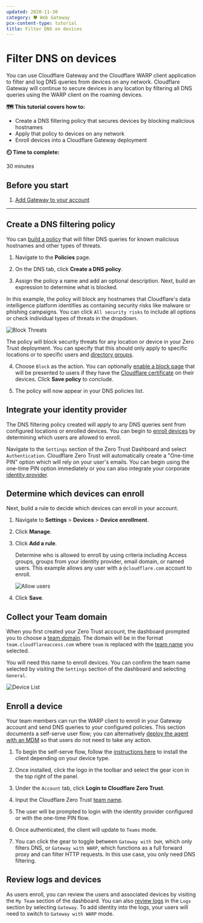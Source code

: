 ```yaml
---
updated: 2020-11-30
category: 🛡️ Web Gateway
pcx-content-type: tutorial
title: Filter DNS on devices
---
```


# Filter DNS on devices

You can use Cloudflare Gateway and the Cloudflare WARP client application to filter and log DNS queries from devices on any network. Cloudflare Gateway will continue to secure devices in any location by filtering all DNS queries using the WARP client on the roaming devices.

**🗺️ This tutorial covers how to:**

- Create a DNS filtering policy that secures devices by blocking malicious hostnames
- Apply that policy to devices on any network
- Enroll devices into a Cloudflare Gateway deployment

**⏲️ Time to complete:**

30 minutes

## Before you start

1.  [Add Gateway to your account](/cloudflare-one/setup/)

---

## Create a DNS filtering policy

You can [build a policy](/cloudflare-one/policies/filtering/dns-policies/) that will filter DNS queries for known malicious hostnames and other types of threats. 

1. Navigate to the **Policies** page. 
2. On the DNS tab, click **Create a DNS policy**.

3. Assign the policy a name and add an optional description. Next, build an expression to determine what is blocked.

In this example, the policy will block any hostnames that Cloudflare's data intelligence platform identifies as containing security risks like malware or phishing campaigns. You can click `All security risks` to include all options or check individual types of threats in the dropdown.

![Block Threats](/cloudflare-one/static/secure-web-gateway/secure-dns-devices/block-threats.png)

The policy will block security threats for any location or device in your Zero Trust deployment. You can specify that this should only apply to specific locations or to specific users and [directory groups](/cloudflare-one/tutorials/identity-dns/).

4. Choose `Block` as the action. You can optionally [enable a block page](/cloudflare-one/policies/filtering/configuring-block-page/) that will be presented to users if they have the [Cloudflare certificate](/cloudflare-one/connections/connect-devices/warp/install-cloudflare-cert/) on their devices. Click **Save policy** to conclude.

5. The policy will now appear in your DNS policies list.

## Integrate your identity provider

The DNS filtering policy created will apply to any DNS queries sent from configured locations or enrolled devices. You can begin to [enroll devices](/cloudflare-one/connections/connect-devices/warp/deployment/) by determining which users are allowed to enroll.

Navigate to the `Settings` section of the Zero Trust Dashboard and select `Authentication`. Cloudflare Zero Trust will automatically create a "One-time PIN" option which will rely on your user's emails. You can begin using the one-time PIN option immediately or you can also integrate your corporate [identity provider](/cloudflare-one/identity/idp-integration/).

## Determine which devices can enroll

Next, build a rule to decide which devices can enroll in your account.

1.  Navigate to **Settings** > **Devices** > **Device enrollment**.

1.  Click **Manage**.

1.  Click **Add a rule**.

    Determine who is allowed to enroll by using criteria including Access groups, groups from your identity provider, email domain, or named users. This example allows any user with a `@cloudflare.com` account to enroll.

    ![Allow users](/cloudflare-one/static/secure-web-gateway/block-football/allow-cf-users.png)

1.  Click **Save**.

## Collect your Team domain

When you first created your Zero Trust account, the dashboard prompted you to choose a [team domain](/cloudflare-one/glossary/#team-domain). The domain will be in the format `team.cloudflareaccess.com` where `team` is replaced with the [team name](/cloudflare-one/glossary/#team-name) you selected.

You will need this name to enroll devices. You can confirm the team name selected by visiting the `Settings` section of the dashboard and selecting `General`.

![Device List](/cloudflare-one/static/secure-web-gateway/secure-dns-devices/team-name.png)

## Enroll a device

Your team members can run the WARP client to enroll in your Gateway account and send DNS queries to your configured policies. This section documents a self-serve user flow; you can alternatively [deploy the agent with an MDM](/cloudflare-one/connections/connect-devices/warp/deployment/) so that users do not need to take any action.

1. To begin the self-serve flow, follow the [instructions here](/cloudflare-one/connections/connect-devices/warp/) to install the client depending on your device type.

2. Once installed, click the logo in the toolbar and select the gear icon in the top right of the panel.

3. Under the `Account` tab, click **Login to Cloudflare Zero Trust**.

4. Input the Cloudflare Zero Trust [team name](/cloudflare-one/glossary/#team-name).

5. The user will be prompted to login with the identity provider configured or with the one-time PIN flow.

6. Once authenticated, the client will update to `Teams` mode.

7. You can click the gear to toggle between `Gateway with DoH`, which only filters DNS, or `Gateway with WARP`, which functions as a full forward proxy and can filter HTTP requests. In this use case, you only need DNS filtering.

## Review logs and devices

As users enroll, you can review the users and associated devices by visiting the `My Team` section of the dashboard. You can also [review logs](/cloudflare-one/tutorials/review-gateway-block/) in the `Logs` section by selecting `Gateway`. To add identity into the logs, your users will need to switch to `Gateway with WARP` mode.
